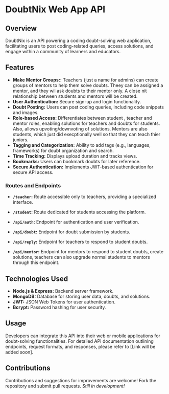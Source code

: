  # DoubtNix Web App API

## Overview
DoubtNix is an API powering a coding doubt-solving web application, facilitating users to post coding-related queries, access solutions, and engage within a community of learners and educators.

## Features
- **Make Mentor Groups::** Teachers (just a name for admins) can create groups of mentors to help them solve doubts. Theey can be assigned a mentor, and they wil ask doubts to their mentor only. A close nit relationship between students and mentors will be created.
- **User Authentication:** Secure sign-up and login functionality.
- **Doubt Posting:** Users can post coding queries, including code snippets and images.
- **Role-based Access:** Differentiates between student ,  teacher and mentor roles, enabling solutions for teachers and doubts for students. Also, allows upvoting/downvoting of solutions. Mentors are also students, which just did execptionally well so that they can teach thier juniors. 
- **Tagging and Categorization:** Ability to add tags (e.g., languages, frameworks) for doubt organization and search.
- **Time Tracking:** Displays upload duration and tracks views.
- **Bookmarks:** Users can bookmark doubts for later reference.
- **Secure Authentication:** Implements JWT-based authentication for secure API access.


 ### Routes and Endpoints

- **`/teacher`:** 
  Route accessible only to teachers, providing a specialized interface.

- **`/student`:** 
  Route dedicated for students accessing the platform.

- **`/api/auth`:** 
  Endpoint for authentication and user verification.

- **`/api/doubt`:** 
  Endpoint for doubt submission by students.

- **`/api/reply`:** 
  Endpoint for teachers to respond to student doubts.
- **`/api/mentor`:** 
  Endpoint for mentors to respond to student doubts, create solutions, teachers can also upgrade normal students to mentors through this endpoint.
  


## Technologies Used
- **Node.js & Express:** Backend server framework.
- **MongoDB:** Database for storing user data, doubts, and solutions.
- **JWT:** JSON Web Tokens for user authentication.
- **Bcrypt:** Password hashing for user security.

## Usage
Developers can integrate this API into their web or mobile applications for doubt-solving functionalities. For detailed API documentation outlining endpoints, request formats, and responses, please refer to [Link will be added soon].

## Contributions
Contributions and suggestions for improvements are welcome! Fork the repository and submit pull requests. 
*Still in development!* 
